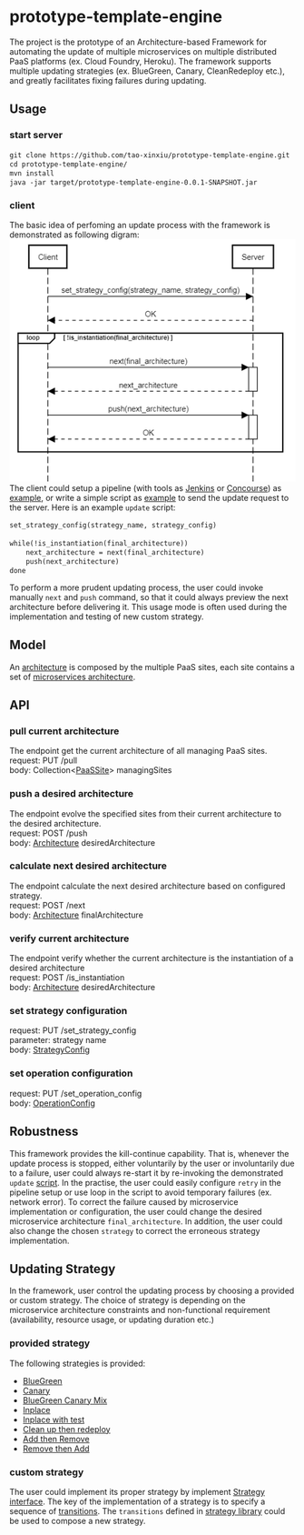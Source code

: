 # prototype-template-engine
The project is the prototype of an Architecture-based Framework for automating the update of multiple microservices on multiple distributed PaaS platforms (ex. Cloud Foundry, Heroku). The framework supports multiple updating strategies (ex. BlueGreen, Canary, CleanRedeploy etc.), and greatly facilitates fixing failures during updating.

## Usage
### start server
```
git clone https://github.com/tao-xinxiu/prototype-template-engine.git
cd prototype-template-engine/
mvn install
java -jar target/prototype-template-engine-0.0.1-SNAPSHOT.jar
```

### client
The basic idea of perfoming an update process with the framework is demonstrated as following digram: ![prototype sequence diagram](diagram/prototype_client_seqdiag.png)
The client could setup a pipeline (with tools as [Jenkins](https://jenkins.io/) or [Concourse](https://concourse.ci/)) as [example](https://gitlab.com/x_tao/microservices-demo-deployment), or write a simple script as [example](https://gitlab.com/x_tao/experiment/blob/master/scripts/update.sh) to send the update request to the server. Here is an example `update` script:
```
set_strategy_config(strategy_name, strategy_config)

while(!is_instantiation(final_architecture))
    next_architecture = next(final_architecture)
    push(next_architecture)
done
```
To perform a more prudent updating process, the user could invoke manually `next` and `push` command, so that it could always preview the next architecture before delivering it. This usage mode is often used during the implementation and testing of new custom strategy.

## Model
An [architecture](https://github.com/tao-xinxiu/prototype-template-engine/blob/master/src/main/java/com/orange/model/state/Architecture.java) is composed by the multiple PaaS sites, each site contains a set of [microservices architecture](https://github.com/tao-xinxiu/prototype-template-engine/blob/master/src/main/java/com/orange/model/state/ArchitectureMicroservice.java).

## API
### pull current architecture
The endpoint get the current architecture of all managing PaaS sites.  
request: PUT /pull  
body: Collection<[PaaSSite](https://github.com/tao-xinxiu/prototype-template-engine/blob/master/src/main/java/com/orange/model/PaaSSite.java)> managingSites 

### push a desired architecture
The endpoint evolve the specified sites from their current architecture to the desired architecture.  
request: POST /push  
body: [Architecture](https://github.com/tao-xinxiu/prototype-template-engine/blob/master/src/main/java/com/orange/model/state/Architecture.java) desiredArchitecture

### calculate next desired architecture
The endpoint calculate the next desired architecture based on configured strategy.  
request: POST /next  
body: [Architecture](https://github.com/tao-xinxiu/prototype-template-engine/blob/master/src/main/java/com/orange/model/state/Architecture.java) finalArchitecture

### verify current architecture
The endpoint verify whether the current architecture is the instantiation of a desired architecture  
request: POST /is_instantiation  
body:  [Architecture](https://github.com/tao-xinxiu/prototype-template-engine/blob/master/src/main/java/com/orange/model/state/Architecture.java) desiredArchitecture 

### set strategy configuration
request: PUT /set_strategy_config  
parameter: strategy name  
body: [StrategyConfig](https://github.com/tao-xinxiu/prototype-template-engine/blob/master/src/main/java/com/orange/model/StrategyConfig.java)

### set operation configuration
request: PUT /set_operation_config  
body: [OperationConfig](https://github.com/tao-xinxiu/prototype-template-engine/blob/master/src/main/java/com/orange/model/OperationConfig.java)

## Robustness
This framework provides the kill-continue capability. That is, whenever the update process is stopped, either voluntarily by the user or involuntarily due to a failure, user could always re-start it by re-invoking the demonstrated  `update` [script](#client). In the practise, the user could easily configure `retry` in the pipeline setup or use loop in the script to avoid temporary failures (ex. network error). To correct the failure caused by microservice implementation or configuration, the user could change the desired microservice architecture `final_architecture`. In addition, the user could also change the chosen `strategy` to correct the erroneous strategy implementation.

## Updating Strategy
In the framework, user control the updating process by choosing a provided or custom strategy. The choice of strategy is depending on the microservice architecture constraints and non-functional requirement (availability, resource usage, or updating duration etc.)

### provided strategy
The following strategies is provided:
- [BlueGreen](https://github.com/tao-xinxiu/prototype-template-engine/blob/master/src/main/java/com/orange/nextstate/strategy/BlueGreenStrategy.java)
- [Canary](https://github.com/tao-xinxiu/prototype-template-engine/blob/master/src/main/java/com/orange/nextstate/strategy/CanaryStrategy.java)
- [BlueGreen Canary Mix](https://github.com/tao-xinxiu/prototype-template-engine/blob/master/src/main/java/com/orange/nextstate/strategy/BlueGreenCanaryMixStrategy.java)
- [Inplace](https://github.com/tao-xinxiu/prototype-template-engine/blob/master/src/main/java/com/orange/nextstate/strategy/InplaceStrategy.java)
- [Inplace with test](https://github.com/tao-xinxiu/prototype-template-engine/blob/master/src/main/java/com/orange/nextstate/strategy/InplaceTestStrategy.java)
- [Clean up then redeploy](https://github.com/tao-xinxiu/prototype-template-engine/blob/master/src/main/java/com/orange/nextstate/strategy/CleanRedeployStrategy.java)
- [Add then Remove](https://github.com/tao-xinxiu/prototype-template-engine/blob/master/src/main/java/com/orange/nextstate/strategy/AddRemoveStrategy.java)
- [Remove then Add](https://github.com/tao-xinxiu/prototype-template-engine/blob/master/src/main/java/com/orange/nextstate/strategy/RemoveAddStrategy.java)

### custom strategy
The user could implement its proper strategy by implement [Strategy interface](https://github.com/tao-xinxiu/prototype-template-engine/blob/master/src/main/java/com/orange/nextstate/strategy/Strategy.java). The key of the implementation of a strategy is to specify a sequence of [transitions](https://github.com/tao-xinxiu/prototype-template-engine/blob/master/src/main/java/com/orange/nextstate/strategy/Transit.java). The `transitions` defined in [strategy library](https://github.com/tao-xinxiu/prototype-template-engine/blob/master/src/main/java/com/orange/nextstate/strategy/StrategyLibrary.java) could be used to compose a new strategy.
